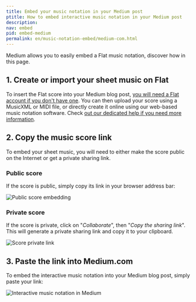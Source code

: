 ```yaml
---
title: Embed your music notation in your Medium post
ptitle: How to embed interactive music notation in your Medium post
description: 
nav: embed
pid: embed-medium
permalink: en/music-notation-embed/medium-com.html
---
```


Medium allows you to easily embed a Flat music notation, discover how in this page.

## 1. Create or import your sheet music on Flat

To insert the Flat score into your Medium blog post, [you will need a Flat account if you don't have one](https://flat.io/auth/signup). You can then upload your score using a MusicXML or MIDI file, or directly create it online using our web-based music notation software. Check [out our dedicated help if you need more information](/help/en/music-notation-software/create-your-first-music-score.html).

## 2. Copy the music score link

To embed your sheet music, you will need to either make the score public on the Internet or get a private sharing link.

### Public score 

If the score is public, simply copy its link in your browser address bar:

![Public score embedding](/help/assets/img/embed/copy-link-addressbar.gif)

### Private score

If the score is private, click on "*Collaborate*", then "*Copy the sharing link*". This will generate a private sharing link and copy it to your clipboard.

![Score private link](/help/assets/img/embed/copy-sharing-link.gif)

## 3. Paste the link into Medium.com

To embed the interactive music notation into your Medium blog post, simply paste your link:

![Interactive music notation in Medium](/help/assets/img/embed/medium-com.gif)